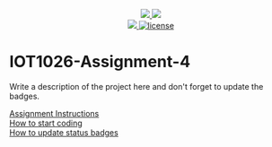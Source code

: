 <p align="center">
	<a href="https://github.com/KripeshThapaliya/IOT1026-Assignment-4/actions/workflows/ci.yml">
    <img src="https://github.com/KripeshThapaliya/IOT1026-Assignment-4/actions/workflows/ci.yml/badge.svg"/>
    </a>
	<a href="https://github.com/KripeshThapaliya/IOT1026-Assignment-4/actions/workflows/formatting.yml">
    <img src="https://github.com/KripeshThapaliya/IOT1026-Assignment-4/actions/workflows/formatting.yml/badge.svg"/>
	<br/>
    <a href="https://codecov.io/gh/KripeshThapaliya/IOT1026-Assignment-4" > 
    <img src="https://codecov.io/gh/KripeshThapaliya/IOT1026-Assignment-4/branch/main/graph/badge.svg?token=JS0857X5JD"/> 
	<img title="MIT License" alt="license" src="https://img.shields.io/badge/license-MIT-informational?style=flat-square">	
    </a>
</p>

# IOT1026-Assignment-4
Write a description of the project here and don't forget to update the badges.  

[Assignment Instructions](docs/instructions.md)  
[How to start coding](docs/how-to-use.md)  
[How to update status badges](docs/how-to-update-badges.md)
